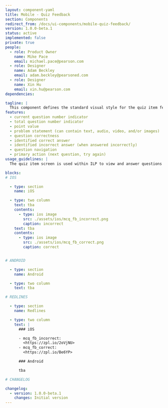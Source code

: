 ```yaml
---
layout: component-yaml
title: Mobile - Quiz Feedback
section: Components
redirect_from: /docs/ui-components/mobile-quiz-feedback/
version: 1.0.0-beta.1
status: active
implemented: false
private: true
people:
  - role: Product Owner
    name: Mike Pace
    email: michael.pace@pearson.com
  - role: Designer
    name: Adam Beckley
    email: adam.beckley@pearsoned.com
  - role: Designer
    name: Xin Hu
    email: xin.hu@pearson.com
dependencies:

tagline: |
  This component defines the standard visual style for the quiz item feedback screen.
features:
  - current question number indicator
  - total question number indicator
  - point value
  - problem statement (can contain text, audio, video, and/or images)
  - question correctness
  - identified correct answer
  - identified incorrect answer (when answered incorrectly)
  - question navigation
  - primary action (next question, try again)
usage_guidelines: |
  The quiz item screen is used within ILP to view and answer questions within a REVEL quiz.

blocks:
# IOS

  - type: section
    name: iOS

  - type: two column
    text: tba
    contents:
      - type: ios image
        src: ./assets/ios/mcq_fb_incorrect.png
        caption: incorrect
    text: tba
    contents:
      - type: ios image
        src: ./assets/ios/mcq_fb_correct.png
        caption: correct


# ANDROID

  - type: section
    name: Android

  - type: two column
    text: tba

# REDLINES

  - type: section
    name: Redlines

  - type: two column
    text: |
      ### iOS

      - mcq_fb_incorrect:
        <https://zpl.io/2oVjNU>
      - mcq_fb_correct:
        <https://zpl.io/Be6YP>

      ### Android

      tba

# CHANGELOG  

changelog:
  - version: 1.0.0-beta.1
    changes: Initial version
---
```

